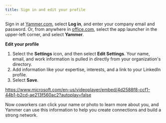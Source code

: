 ```yaml
---
title: Sign in and edit your profile
---
```


Sign in at [Yammer\.com](https://yammer.com/), select __Log in__, and enter your company email and password\. Or, from anywhere in [office\.com](https://www.office.com/signin), select the app launcher in the upper\-left corner, and select __Yammer__\.

__Edit your profile__

1. Select the __Settings__ icon, and then select __Edit Settings__\. Your name, email, and work information is pulled in directly from your organization's directory\.
2. Add information like your expertise, interests, and a link to your LinkedIn profile\. 
3. Select __Save__\.

[https://www\.microsoft\.com/en\-us/videoplayer/embed/4d2588f8\-ccf1\-44b1\-b2cd\-ae213f560ac2?autoplay=false](https://www.microsoft.com/en-us/videoplayer/embed/4d2588f8-ccf1-44b1-b2cd-ae213f560ac2?autoplay=false) 

Now coworkers can click your name or photo to learn more about you, and Yammer can use this information to help you create connections and build a strong network\.

